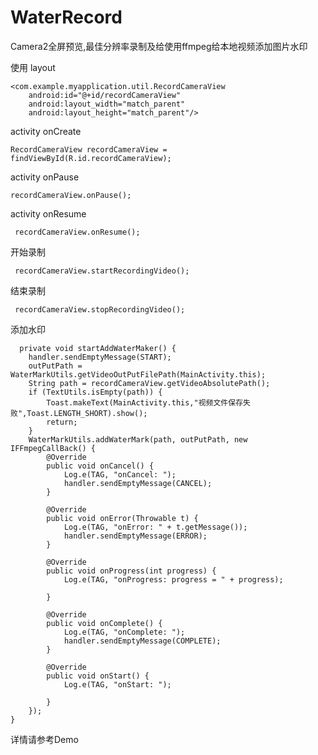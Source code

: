 # WaterRecord
 Camera2全屏预览,最佳分辨率录制及给使用ffmpeg给本地视频添加图片水印

使用
layout
   
  
	<com.example.myapplication.util.RecordCameraView
        android:id="@+id/recordCameraView"
        android:layout_width="match_parent"
        android:layout_height="match_parent"/>
				
activity onCreate


	RecordCameraView recordCameraView = findViewById(R.id.recordCameraView);
	
activity onPause

 
        
    recordCameraView.onPause();
		
		
activity onResume
   
	 recordCameraView.onResume();
    
开始录制
   
	 recordCameraView.startRecordingVideo();
	 
	 
结束录制

	 recordCameraView.stopRecordingVideo();
	 
添加水印

	  private void startAddWaterMaker() {
        handler.sendEmptyMessage(START);
        outPutPath = WaterMarkUtils.getVideoOutPutFilePath(MainActivity.this);
        String path = recordCameraView.getVideoAbsolutePath();
        if (TextUtils.isEmpty(path)) {
            Toast.makeText(MainActivity.this,"视频文件保存失败",Toast.LENGTH_SHORT).show();
            return;
        }
        WaterMarkUtils.addWaterMark(path, outPutPath, new IFFmpegCallBack() {
            @Override
            public void onCancel() {
                Log.e(TAG, "onCancel: ");
                handler.sendEmptyMessage(CANCEL);
            }

            @Override
            public void onError(Throwable t) {
                Log.e(TAG, "onError: " + t.getMessage());
                handler.sendEmptyMessage(ERROR);
            }

            @Override
            public void onProgress(int progress) {
                Log.e(TAG, "onProgress: progress = " + progress);

            }

            @Override
            public void onComplete() {
                Log.e(TAG, "onComplete: ");
                handler.sendEmptyMessage(COMPLETE);
            }

            @Override
            public void onStart() {
                Log.e(TAG, "onStart: ");

            }
        });
    }
		
详情请参考Demo
